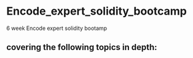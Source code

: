 # Encode_expert_solidity_bootcamp

6 week Encode expert solidity bootamp

covering the following topics in depth: 
- 